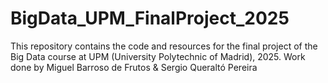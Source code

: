 # BigData_UPM_FinalProject_2025
This repository contains the code and resources for the final project of the Big Data course at UPM (University Polytechnic of Madrid), 2025. Work done by Miguel Barroso de Frutos &amp; Sergio Queraltó Pereira
